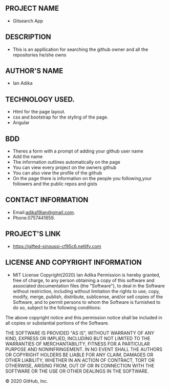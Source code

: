 ## PROJECT NAME
- Gitsearch App

## DESCRIPTION
- This is an appllication for searching the github owner and all the repositories he/she owns

## AUTHOR'S NAME
- Ian Adika

## TECHNOLOGY USED.
- Html for the page layout.
- css and bootstrap for the styling of the page.
- Angular

## BDD
- Theres a form with a prompt of adding your github user name
- Add the name
- The information outlines automatically on the page
- You can view every project on the owners github
- You can also view the profile of the github
- On the page there is information on the people you following,your followers and the public repos and gists

## CONTACT INFORMATION
- Email:adika19ian@gmail.com.
- Phone:0757441659.

## PROJECT'S LINK
- https://gifted-sinoussi-cf95c6.netlify.com

## LICENSE AND COPYRIGHT INFORMATION
- MIT License Copyright(2020) Ian Adika
Permission is hereby granted, free of charge, to any person obtaining a copy of this software and associated documentation files (the "Software"), to deal in the Software without restriction, including without limitation the rights to use, copy, modify, merge, publish, distribute, sublicense, and/or sell copies of the Software, and to permit persons to whom the Software is furnished to do so, subject to the following conditions:

The above copyright notice and this permission notice shall be included in all copies or substantial portions of the Software.

THE SOFTWARE IS PROVIDED "AS IS", WITHOUT WARRANTY OF ANY KIND, EXPRESS OR IMPLIED, INCLUDING BUT NOT LIMITED TO THE WARRANTIES OF MERCHANTABILITY, FITNESS FOR A PARTICULAR PURPOSE AND NONINFRINGEMENT. IN NO EVENT SHALL THE AUTHORS OR COPYRIGHT HOLDERS BE LIABLE FOR ANY CLAIM, DAMAGES OR OTHER LIABILITY, WHETHER IN AN ACTION OF CONTRACT, TORT OR OTHERWISE, ARISING FROM, OUT OF OR IN CONNECTION WITH THE SOFTWARE OR THE USE OR OTHER DEALINGS IN THE SOFTWARE.

© 2020 GitHub, Inc.
  
